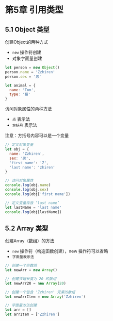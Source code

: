 # 第5章 引用类型
## 5.1 Object 类型
创建Object的两种方式
* `new` 操作符创建
* 对象字面量创建
```js
let person = new Object()
person.name = 'Zzhiren'
person.sex = '男'

let animal = {
  name: 'Tom',
  type: '猫'
}
```

访问对象属性的两种方法
* `点` 表示法
* `方括号` 表示法

注意：方括号内容可以是一个变量
```js
// 定义对象变量
let obj = {
  name: 'Zzhiren',
  sex: '男',
  'first name': 'Z',
  'last name': 'zhiren'
}

// 访问对象属性
console.log(obj.name)
console.log(obj.sex)
console.log(obj['first name'])

// 定义变量存放 ‘last name’
let lastName = 'last name'
console.log(obj[lastName])
```

## 5.2 Array 类型
创建Array（数组）的方法
* `new` 操作符（构造函数创建），new 操作符可以省略
* `字面量表示法`

```js
// 创建一个空数组
let newArr = new Array()

// 创建衣蛾长度为 20 的数组
let newArr20 = new Array(20)

// 创建一个包含 'Zzhiren' 元素的数组
let newArrItem = new Array('Zzhiren')

// 字面量方法创建
let arr = []
let arrItem = ['Zzhiren']
```























